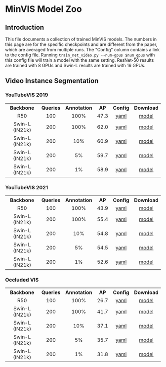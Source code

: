 # MinVIS Model Zoo

## Introduction

This file documents a collection of trained MinVIS models.
The numbers in this page are for the specific checkpoints and are different from the paper, which are averaged from multiple runs. The "Config" column contains a link to the config file. Running `train_net_video.py --num-gpus $num_gpus` with this config file will train a model with the same setting. ResNet-50 results are trained with 8 GPUs and Swin-L results are trained with 16 GPUs.

## Video Instance Segmentation
### YouTubeVIS 2019

<table><tbody>
<!-- START TABLE -->
<!-- TABLE HEADER -->
<th valign="bottom">Backbone</th>
<th valign="bottom">Queries</th>
<th valign="bottom">Annotation</th>
<th valign="bottom">AP</th>
<th valign="bottom">Config</th>
<th valign="bottom">Download</th>
<!-- TABLE BODY -->
<!-- ROW: R50 -->
 <tr><td align="center">R50</td>
<td align="center">100</td>
<td align="center">100%</td>
<td align="center">47.3</td>
<td align="center"><a href="configs/youtubevis_2019/video_maskformer2_R50_bs32_8ep_frame.yaml">yaml</a></td>
<td align="center"><a href="https://drive.google.com/file/d/1mdrL6QRVmoz-QizohZ7SnyGDlpAWFCVf/view?usp=sharing">model</a></td>
</tr>
<!-- ROW: Swin-L -->
 <tr><td align="center">Swin-L (IN21k)</td>
<td align="center">200</td>
<td align="center">100%</td>
<td align="center">62.0</td>
<td align="center"><a href="configs/youtubevis_2019/swin/video_maskformer2_swin_large_IN21k_384_bs32_8ep_frame.yaml">yaml</a></td>
<td align="center"><a href="https://drive.google.com/file/d/12yL72Qv8OBqapgvGmLHXAb6YZv4SS_6D/view?usp=sharing">model</a></td>
</tr>
<!-- ROW: Swin-L 10% -->
 <tr><td align="center">Swin-L (IN21k)</td>
<td align="center">200</td>
<td align="center">10%</td>
<td align="center">60.9</td>
<td align="center"><a href="configs/youtubevis_2019/swin/video_maskformer2_swin_large_IN21k_384_bs32_8ep_frame_r10.yaml">yaml</a></td>
<td align="center"><a href="https://drive.google.com/file/d/18W7jnVPESuDP4goZDNBdHdWnlaehBBeg/view?usp=sharing">model</a></td>
</tr>
<!-- ROW: Swin-L 5% -->
 <tr><td align="center">Swin-L (IN21k)</td>
<td align="center">200</td>
<td align="center">5%</td>
<td align="center">59.7</td>
<td align="center"><a href="configs/youtubevis_2019/swin/video_maskformer2_swin_large_IN21k_384_bs32_8ep_frame_r5.yaml">yaml</a></td>
<td align="center"><a href="https://drive.google.com/file/d/1oZWpHaPhm0iDwilPoSjjxmOLfJ6IZa1y/view?usp=sharing">model</a></td>
</tr>
<!-- ROW: Swin-L 1% -->
 <tr><td align="center">Swin-L (IN21k)</td>
<td align="center">200</td>
<td align="center">1%</td>
<td align="center">58.9</td>
<td align="center"><a href="configs/youtubevis_2019/swin/video_maskformer2_swin_large_IN21k_384_bs32_8ep_frame_r1.yaml">yaml</a></td>
<td align="center"><a href="https://drive.google.com/file/d/1IJ6QQdst-lQviGf9wQEA_TyAcpMdwTib/view?usp=sharing">model</a></td>
</tr>
</tbody></table>


### YouTubeVIS 2021

<table><tbody>
<!-- START TABLE -->
<!-- TABLE HEADER -->
<th valign="bottom">Backbone</th>
<th valign="bottom">Queries</th>
<th valign="bottom">Annotation</th>
<th valign="bottom">AP</th>
<th valign="bottom">Config</th>
<th valign="bottom">Download</th>
<!-- TABLE BODY -->
<!-- ROW: R50 -->
 <tr><td align="center">R50</td>
<td align="center">100</td>
<td align="center">100%</td>
<td align="center">43.9</td>
<td align="center"><a href="configs/youtubevis_2021/video_maskformer2_R50_bs32_8ep_frame.yaml">yaml</a></td>
<td align="center"><a href="https://drive.google.com/file/d/1efuTrDtaHKDY6924fCB2ROiY5LICt_ts/view?usp=sharing">model</a></td>
</tr>
<!-- ROW: Swin-L -->
 <tr><td align="center">Swin-L (IN21k)</td>
<td align="center">200</td>
<td align="center">100%</td>
<td align="center">55.4</td>
<td align="center"><a href="configs/youtubevis_2021/swin/video_maskformer2_swin_large_IN21k_384_bs32_8ep_frame.yaml">yaml</a></td>
<td align="center"><a href="https://drive.google.com/file/d/1j46M_NFGzpt2Ga4ptOumTRAjmr8eQb1Y/view?usp=sharing">model</a></td>
</tr>
<!-- ROW: Swin-L 10% -->
 <tr><td align="center">Swin-L (IN21k)</td>
<td align="center">200</td>
<td align="center">10%</td>
<td align="center">54.8</td>
<td align="center"><a href="configs/youtubevis_2021/swin/video_maskformer2_swin_large_IN21k_384_bs32_8ep_frame_r10.yaml">yaml</a></td>
<td align="center"><a href="https://drive.google.com/file/d/1OfwAMQYTLOdTYkJ7CpwRWL3VzkYC3Ypv/view?usp=sharing">model</a></td>
</tr>
<!-- ROW: Swin-L 5% -->
 <tr><td align="center">Swin-L (IN21k)</td>
<td align="center">200</td>
<td align="center">5%</td>
<td align="center">54.5</td>
<td align="center"><a href="configs/youtubevis_2021/swin/video_maskformer2_swin_large_IN21k_384_bs32_8ep_frame_r5.yaml">yaml</a></td>
<td align="center"><a href="https://drive.google.com/file/d/1D5ufzdcVrOBbbQrD4cx1QvdNWn5FzSDL/view?usp=sharing">model</a></td>
</tr>
<!-- ROW: Swin-L 1% -->
 <tr><td align="center">Swin-L (IN21k)</td>
<td align="center">200</td>
<td align="center">1%</td>
<td align="center">52.6</td>
<td align="center"><a href="configs/youtubevis_2021/swin/video_maskformer2_swin_large_IN21k_384_bs32_8ep_frame_r1.yaml">yaml</a></td>
<td align="center"><a href="https://drive.google.com/file/d/15d4dMT4d8FbTL10uMG2iVf9mU0kRfZ_l/view?usp=sharing">model</a></td>
</tr>
</tbody></table>

### Occluded VIS

<table><tbody>
<!-- START TABLE -->
<!-- TABLE HEADER -->
<th valign="bottom">Backbone</th>
<th valign="bottom">Queries</th>
<th valign="bottom">Annotation</th>
<th valign="bottom">AP</th>
<th valign="bottom">Config</th>
<th valign="bottom">Download</th>
<!-- TABLE BODY -->
<!-- ROW: R50 -->
 <tr><td align="center">R50</td>
<td align="center">100</td>
<td align="center">100%</td>
<td align="center">26.7</td>
<td align="center"><a href="configs/ovis/video_maskformer2_R50_bs32_8ep_frame.yaml">yaml</a></td>
<td align="center"><a href="https://drive.google.com/file/d/1CaJhmej8ySruccKklDJcIK6lKuEskpXj/view?usp=sharing">model</a></td>
</tr>
<!-- ROW: Swin-L -->
 <tr><td align="center">Swin-L (IN21k)</td>
<td align="center">200</td>
<td align="center">100%</td>
<td align="center">41.7</td>
<td align="center"><a href="configs/ovis/swin/video_maskformer2_swin_large_IN21k_384_bs32_8ep_frame.yaml">yaml</a></td>
<td align="center"><a href="https://drive.google.com/file/d/1fkRrN8PCyhhMAb1YYOb--2K6JnpBk7oR/view?usp=sharing">model</a></td>
</tr>
<!-- ROW: Swin-L 10% -->
 <tr><td align="center">Swin-L (IN21k)</td>
<td align="center">200</td>
<td align="center">10%</td>
<td align="center">37.1</td>
<td align="center"><a href="configs/ovis/swin/video_maskformer2_swin_large_IN21k_384_bs32_8ep_frame_r10.yaml">yaml</a></td>
<td align="center"><a href="https://drive.google.com/file/d/10RLHANa69lmIELhh-Fy1HRj9ebiJhDme/view?usp=sharing">model</a></td>
</tr>
<!-- ROW: Swin-L 5% -->
 <tr><td align="center">Swin-L (IN21k)</td>
<td align="center">200</td>
<td align="center">5%</td>
<td align="center">35.7</td>
<td align="center"><a href="configs/ovis/swin/video_maskformer2_swin_large_IN21k_384_bs32_8ep_frame_r5.yaml">yaml</a></td>
<td align="center"><a href="https://drive.google.com/file/d/1Lg3qjzLpS-hoQAbbCapTIedEC2B4j_Ox/view?usp=sharing">model</a></td>
</tr>
<!-- ROW: Swin-L 1% -->
 <tr><td align="center">Swin-L (IN21k)</td>
<td align="center">200</td>
<td align="center">1%</td>
<td align="center">31.8</td>
<td align="center"><a href="configs/ovis/swin/video_maskformer2_swin_large_IN21k_384_bs32_8ep_frame_r1.yaml">yaml</a></td>
<td align="center"><a href="https://drive.google.com/file/d/1ANdVk7scy9kT4v_cMLXK2rKdFvWg5Pxk/view?usp=sharing">model</a></td>
</tr>
</tbody></table>

